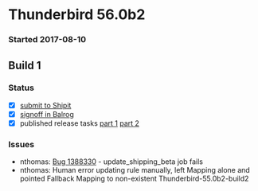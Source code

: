 # Thunderbird 56.0b2

### Started 2017-08-10

## Build 1

### Status
- [x] [submit to Shipit](https://wiki.mozilla.org/Release:Release_Automation_on_Mercurial:Starting_a_Release#Submit_to_Ship_It)
- [x] [signoff in Balrog](../how-tos/relpro.md#3-signoffs)
- [x] published release tasks [part 1](https://wiki.mozilla.org/Release:Release_Automation_on_Mercurial:Updates_through_Shipping#Publish_in_Balrog) [part 2](https://wiki.mozilla.org/Release:Release_Automation_on_Mercurial:Updates_through_Shipping#Post-release_tasks)

### Issues
- nthomas: [Bug 1388330](https://bugzil.la/1388330) - update_shipping_beta job fails
- nthomas: Human error updating rule manually, left Mapping alone and pointed Fallback Mapping to non-existent Thunderbird-55.0b2-build2


